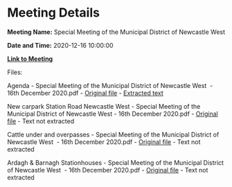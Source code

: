 # Meeting Details

**Meeting Name:** Special Meeting of the Municipal District of Newcastle West

**Date and Time:** 2020-12-16 10:00:00

**[Link to Meeting](https://www.limerick.ie/council/whats-on/special-meeting-municipal-district-newcastle-west-6)**

Files: 

Agenda - Special Meeting of the Municipal District of Newcastle West  - 16th December 2020.pdf - [Original file](https://www.limerick.ie/sites/default/files/media/documents/2020-12/00-2020-12-16-agenda-.pdf) - [Extracted text](./Agenda%20-%C2%A0Special%20Meeting%20of%20the%20Municipal%20District%20of%20Newcastle%20West%C2%A0%20-%2016th%20December%202020.md)

New carpark Station Road Newcastle West - Special Meeting of the Municipal District of Newcastle West - 16th December 2020.pdf - [Original file](https://www.limerick.ie/sites/default/files/media/documents/2020-12/01-2020-12-16-a-new-carpark-station-road-ncw.pdf) - Text not extracted

Cattle under and overpasses - Special Meeting of the Municipal District of Newcastle West  - 16th December 2020.pdf - [Original file](https://www.limerick.ie/sites/default/files/media/documents/2020-12/01-2020-12-16-b-cattle-under-and-overpasses.pdf) - Text not extracted

Ardagh & Barnagh Stationhouses - Special Meeting of the Municipal District of Newcastle West  - 16th December 2020.pdf - [Original file](https://www.limerick.ie/sites/default/files/media/documents/2020-12/01-2020-12-16-c-ardagh-barnagh-stationhouses.pdf) - Text not extracted

